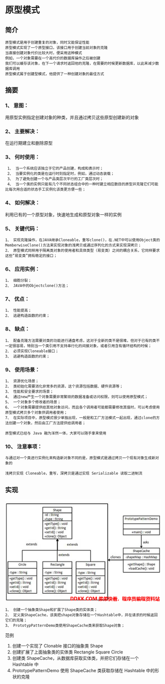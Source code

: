  # 原型模式
 ## 简介
```
原型模式是用于创建重复的对象，同时又能保证性能
原型模式实现了一个原型接口，该接口用于创建当前对象的克隆
当直接创建对象代价比较大时，便采用这种模式
例如，一个对象需要在一个高代价的数据库操作之后被创建
我们可以缓存该对象，在下一个请求时返回他的克隆，在需要的时候更新数据库，以此来减少数据库调用
原型模式属于创建型模式，他提供了一种创建对象的最佳方式
```
## 摘要
### 1、 意图：
用原型实例指定创建对象的种类，并且通过拷贝这些原型创建新的对象
### 2、 主要解决：
在运行期建立和删除原型
### 3、 何时使用：
```
 1、 当一个系统应该独立于它的产品创建，构成和表示时；
 2、 当要实例化的类是在运行时刻指定时，例如，通过动态装载；
 3、 为了避免创建一个与产品类层次平行的工厂类层次时；
 4、 当一个类的实例只能有几个不同状态组合中的一种时建立相应数目的原型并克隆它们可能比每次用合适的状态手工实例化该类更方便一些；
```
### 4、 如何解决：
利用已有的一个原型对象，快速地生成和原型对象一样的实例
### 5、 关键代码：
````
1、 实现克隆操作，在JAVA继承Cloneable，重写clone()，在.NET中可以使用Object类的MemberwiseClone()方法来实现对象的浅拷贝或通过序列化的方式来实现深拷贝；
2、 原型模式同样用于隔离类对象的使用者和具体类型（易变类）之间的耦合关系，它同样要求这些”易变类”拥有稳定的接口；
````
### 6、 应用实例：
````
1、 细胞分裂；
2、 JAVA中的Objectclone()方法；
````
### 7、 优点：
````
1、 性能提高；
2、 逃避构造函数的约束；
````
### 8、 缺点：
````
1、 配备克隆方法需要对类的功能进行通盘考虑，这对于全新的类不是很难，但对于已有的类不一定很容易，特别当一个类引用不支持串行化的间接对象，或者引用含有循环结构的时候；
2、 必须实现Cloneable接口；
3、 逃避构造函数的约束；
````
### 9、 使用场景：
````
1、 资源优化场景；
2、 类初始化需要消化非常多的资源，这个资源包括数据、硬件资源等；
3、 性能和安全要求的场景；
4、 通过new产生一个对象需要非常繁琐的数据准备或访问权限，则可以使用原型模式；
5、 一个对象多个修改者的场景；
6、 一个对象需要提供给其他对象访问，而且各个调用者可能都需要修改其值时，可以考虑使用原型模式拷贝多个对象供调用者使用；
7、 在实际项目中，原型模式很少单独出现，一般是和工厂方法模式一起出现，通过clone的方法创建一个对象，然后由工厂方法提供给调用者；

原型模式已经与 Java 融为浑然一体，大家可以随手拿来使用
````
### 10、 注意事项：
````
与通过对一个类进行实例化来构造新对象不同的是，原型模式是通过拷贝一个现有对象生成新对象的

浅拷贝实现 Cloneable，重写，深拷贝是通过实现 Serializable 读取二进制流
````
## 实现
![img.png](img.png)

````
1、 创建一个抽象类Shape和扩展了Shape类的实体类；
2、 定义类ShapeCache，该类把shape对象存储在一个Hashtable中，并在请求的时候返回它们的克隆；
3、 PrototypPatternDemo类使用ShapeCache类来获取Shape对象；
````

范例
1. 创建一个实现了 Clonable 接口的抽象类 Shape
2. 创建扩展了上面抽象类的实体类 Rectangle Square Circle
3. 创建类 ShapeCache，从数据库获取实体类，并把它们存储在一个 Hashtable 中
4. PrototypePatternDemo 使用 ShapeCache 类获取存储在 Hashtable 中的形状的克隆


